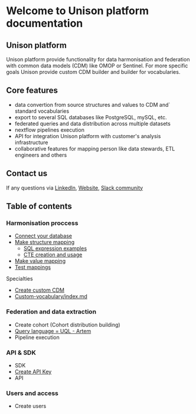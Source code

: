 # Welcome to Unison platform documentation

## Unison platform 
Unison platform provide functionality for data harmonisation and federation with 
common data models (CDM) like OMOP or Sentinel. For more specific goals Unison provide 
custom CDM builder and builder for vocabularies.  

## Core features
- data convertion from source structures and values to CDM and` standard vocabularies
- export to several SQL databases like PostgreSQL, mySQL, etc. 
- federated queries and data distribution across multiple datasets
- nextflow pipelines execution
- API for integration Unison platform with customer's analysis infrastructure  
- collaborative features for mapping person like data stewards, ETL engineers and others

## Contact us
If any questions via [LinkedIn](https://www.linkedin.com/company/hyperunison/), [Website](https://hyperunison.com/), [Slack community](https://join.slack.com/t/unisoncommunity/shared_invite/zt-2p75t4fhc-Kiksdz2sf19zjYi_JVHzNg)

## Table of contents

### Harmonisation proccess
- [Connect your database](./how-to-connect-db/how-to-connect-db.md)
- [Make structure mapping](./structure-mapping/structure-mapping.md)
  - [SQL expression examples](./sql-expressions-examples/sql-expressions.md)
  - [CTE creation and usage](cte-creation-and-usage/index.md)
- [Make value mapping](./value-mapping/value-mapping.md)
- [Test mappings](./test-mappings/test-mapping.md)

Specialties
- [Create custom CDM](./custom-cdm/custom-cdm.md)
- [Custom-vocabulary/index.md](custom-vocabulary/index.md)

### Federation and data extraction
- Create cohort (Cohort distribution building)
- [Query language = UQL - Artem](UQL/index.md)
- Pipeline execution

### API & SDK
- SDK
- [Create API Key](./api-descriptions/create-api-key.md)
- API

### Users and access
- Create users 




